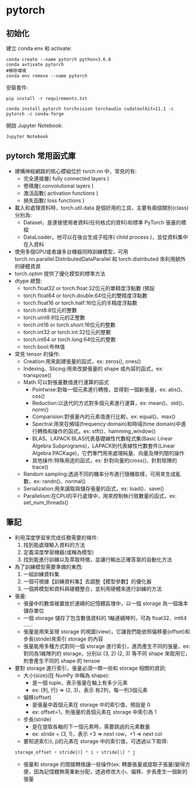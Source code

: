 # pytorch

## 初始化
建立 conda env 和 activate:
```bash=
conda create --name pytorch python=3.6.8
conda avtivate pytorch
#移除環境
conda env remove --name pytorch
```
安裝套件:
```bash=
pip install -r requirements.txt

conda install pytorch torchvision torchaudio cudatoolkit=11.1 -c pytorch -c conda-forge
```

開啟 Jupyter Notebook:
```bash=
Jupyter Notebook
```

## pytorch 常用函式庫
- 建構神經網路的核心模組位於 torch.nn 中，常見的有:
    - 完全連接層( fully connected layers )
    - 卷積層( convolutional layers )
    - 激活函數( activation functions )
    - 損失函數( loss functions )
- 載入和處理資料時，torch.util.data 是個好用的工具，主要有兩個類別(class)分別為:
    - Dataset，是連接使用者資料(任何格式的資料)和標準 PyTorch 張量的橋樑
    - DataLoader，他可以在後台生成子程序( child process )，並從資料集中在入資料
- 使用多個GPU或者讓多台機器同時訓練模型，可用 torch.nn.parallel.DistributedDataParallel 和 torch.distributed 來利用額外的硬體資源
- torch.optim 提供了優化模型的標準方法
- dtype 總覽:
    - torch.float32 or torch.float:32位元的單精度浮點數 (預設
    - torch.float64 or torch.double:64位元的雙精度浮點數
    - torch.float16 or torch.half:16位元的半精度浮點數
    - torch.int8:8位元的整數
    - torch.uint8:8位元的正整數
    - torch.int16 or torch.short:16位元的整數
    - torch.int32 or torch.int:32位元的整數
    - torch.int64 or torch.long:64位元的整數
    - torch.bool:布林值
- 常見 tensor 的操作:
    - Creation:用來創建張量的函式，ex: zeros(), ones()
    - Indexing、Slicing:用來改變張量的 shape 或內容的函式，ex: transpose()
    - Math:可以對張量數值進行運算的函式
        - Pointwise:對每一個元素進行轉換，並得到一個新張量，ex: abs()、cos()
        - Reduction:以迭代的方式對多個元素進行運算，ex: mean()、std()、norm()
        - Comparision:對張量內的元素值進行比較，ex: equal()、max()
        - Spectral:用來在頻域(frequency domain)和時域(time domain)中進行轉換和操作的函式，ex: stft()、hamming_window()
        - BLAS、LAPACK:BLAS代表基礎線性代數程式集(Basic Linear Algebra Subprograms)，LAPACK則代表線性代數套件(Linear Algebra PACKage)，它們專門用來處理純量、向量及陣列間的操作
        - 其他操作:特殊用途的函式，ex: 針對向量的cross()、針對矩陣的trace()
    - Random sampling:透過不同的機率分布進行隨機取樣，可用來生成亂數，ex: randn()、normal()
    - Serialization:用來讀取與儲存張量的函式，ex: load()、save()
    - Parallelism:在CPU的平行處理中，用來控制執行敘數量的函式，ex: set_num_threads()
## 筆記
- 利用深度學習來完成任務需要的條件:
    1. 找到能處理輸入資料的方法
    2. 定義深度學習機器(或稱為模型)
    3. 找到能進行訓練以及萃取特徵，並讓行輸出正確答案的自動化方法
- 為了訓練模型需要準備的東西:
    1. 一組訓練資料集
    2. 一個可根據【訓練資料集】去調整【模型參數】的優化器
    3. 一個將模型和資料與硬體整合，並利用硬體來進行訓練的方法
- 張量:
    - 張量中的數值被置放於連續的記憶體區塊中，以一個 storage 為一個幾本儲存單位
    - 一個 storage 儲存了包含數值資料的 1軸連續陣列，可為 float32、int64 ......
    - 張量是用來呈現 storage 的視圖(view)，它讓我們能依照偏移量(offset)和步長(stride)來索引 storage 的內容
    - 張量能用多種方式對同一個 storage 進行索引，進而產生不同的張量，ex: 對同為1維陣列的 storage，分別以 (3, 2) (2, 3) 等不同 shape 來取用它，則會產生不同的 shape 的 tensoe 
- 要對 storage 進行索引，張量必須一類一些和 storage 相關的資訊:
    - 大小(size)(在 NumPy 中稱為 shape):
        - 是一個 tuple，表示張量在軸上有多少元素
        - ex: (列, 行) => (2, 3)，表示 有2列，每一列3個元素
    - 偏移(offset)
        - 是張量中首個元素在 storage 中的索引值，預設是 0
        - ex: offset=1，則張量的首個元素在 storage 中索引為 1
    - 步長(stride)
        - 是在提取各軸的下一個元素時，需要跳過的元素數量
        - ex: stride = (3, 1)，表示 +3 => next row，+1 => next col
    - 要知道索引(i, j)的元素在 storage 中的索引值，可透過以下取得:
    ```python
    storage_offset + stride[0] * i + stride[1] * j
    ```
    - 張量和 storage 的間接轉換讓一些操作(ex: 轉置張量或提取子張量)變得方便，因為記憶體無需重新分配，透過修改大小、偏移、步長產生一個新的張量